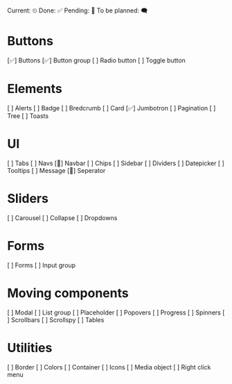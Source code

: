 Current: ⏲
Done: ✅
Pending: 🤜
To be planned: 🗨

# Buttons
[✅] Buttons
[✅] Button group
[  ] Radio button
[  ] Toggle button

# Elements
[  ] Alerts
[  ] Badge
[  ] Bredcrumb
[  ] Card
[✅] Jumbotron
[  ] Pagination
[  ] Tree
[  ] Toasts

# UI
[  ] Tabs
[  ] Navs
[🤜] Navbar
[  ] Chips
[  ] Sidebar
[  ] Dividers
[  ] Datepicker
[  ] Tooltips
[  ] Message
[🤜] Seperator


# Sliders
[  ] Carousel
[  ] Collapse
[  ] Dropdowns

# Forms
[  ] Forms
[  ] Input group

# Moving components
[  ] Modal
[  ] List group
[  ] Placeholder
[  ] Popovers
[  ] Progress
[  ] Spinners
[  ] Scrollbars
[  ] Scrollspy
[  ] Tables

# Utilities
[  ] Border
[  ] Colors
[  ] Container
[  ] Icons
[  ] Media object
[  ] Right click menu
